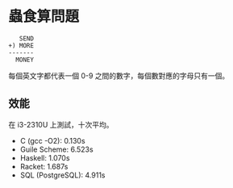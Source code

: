 # 蟲食算問題

```  
   SEND
+) MORE
-------
  MONEY
```

每個英文字都代表一個 0-9 之間的數字，每個數對應的字母只有一個。

## 效能

在 i3-2310U 上測試，十次平均。

* C (gcc -O2): 0.130s
* Guile Scheme: 6.523s
* Haskell: 1.070s
* Racket: 1.687s
* SQL (PostgreSQL): 4.911s
